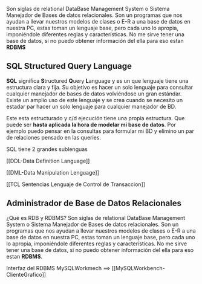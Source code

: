 
Son siglas de relational DataBase Management System o Sistema Manejador de Bases de datos relacionales. Son un programas que nos ayudan a llevar nuestros modelos de clases o E-R a una base de datos en nuestra PC, estas  toman un lenguaje base, pero cada uno lo apropia, imponiéndole diferentes reglas y características.
No me sirve tener una base de datos, si no puedo obtener información del ella para eso estan **RDBMS**

## SQL **S**tructured **Q**uery **L**anguage 

**SQL** significa **S**tructured **Q**uery **L**anguage y es un que lenguaje tiene una estructura clara y fija. Su objetivo es hacer un solo lenguaje para consultar cualquier manejador de bases de datos volviéndose un gran estándar. Existe un amplio uso de este lenguaje y se crea cuando se necesito un estadar par hacer un solo lenguaje para cualquier manejador de BD.

Este esta estructurado y c/d ejecución tiene una propia estructura. Que puede ser **hasta aplicada la hora de modelar mi base de datos**. Por ejemplo puedo pensar en la consultas para formular mi BD y elimino un par de relaciones pensado en las queries.    

SQL tiene 2 grandes sublenguas 

[[DDL-Data Definition Language]]

[[DML-Data Manipulation Lenguage]]

[[TCL Sentencias Lenguaje de Control de Transaccion]] 




## Administrador de Base de Datos Relacionales
¿Qué es RDB y RDBMS? Son siglas de relational DataBase Management System o Sistema Manejador de Bases de datos relacionales. Son un programas que nos ayudan a llevar nuestros modelos de clases o E-R a una base de datos en nuestra PC, estas  toman un lenguaje base, pero cada uno lo apropia, imponiéndole diferentes reglas y características.
No me sirve tener una base de datos, si no puedo obtener información del ella para eso estan **RDBMS**.

Interfaz del RDBMS MySQLWorkmech ==> [[MySQLWorkbench-ClienteGrafico]]



